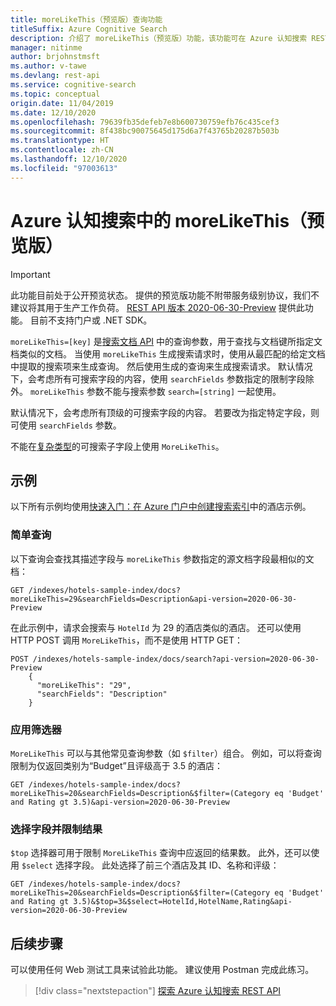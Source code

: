 ```yaml
---
title: moreLikeThis（预览版）查询功能
titleSuffix: Azure Cognitive Search
description: 介绍了 moreLikeThis（预览版）功能，该功能可在 Azure 认知搜索 REST API 的预览版中找到。
manager: nitinme
author: brjohnstmsft
ms.author: v-tawe
ms.devlang: rest-api
ms.service: cognitive-search
ms.topic: conceptual
origin.date: 11/04/2019
ms.date: 12/10/2020
ms.openlocfilehash: 79639fb35defeb7e8b600730759efb76c435cef3
ms.sourcegitcommit: 8f438bc90075645d175d6a7f43765b20287b503b
ms.translationtype: HT
ms.contentlocale: zh-CN
ms.lasthandoff: 12/10/2020
ms.locfileid: "97003613"
---
```

# <a name="morelikethis-preview-in-azure-cognitive-search"></a>Azure 认知搜索中的 moreLikeThis（预览版）

> [!IMPORTANT] 
> 此功能目前处于公开预览状态。 提供的预览版功能不附带服务级别协议，我们不建议将其用于生产工作负荷。
> [REST API 版本 2020-06-30-Preview](search-api-preview.md) 提供此功能。 目前不支持门户或 .NET SDK。

`moreLikeThis=[key]` 是[搜索文档 API](https://docs.microsoft.com/rest/api/searchservice/search-documents) 中的查询参数，用于查找与文档键所指定文档类似的文档。 当使用 `moreLikeThis` 生成搜索请求时，使用从最匹配的给定文档中提取的搜索项来生成查询。 然后使用生成的查询来生成搜索请求。 默认情况下，会考虑所有可搜索字段的内容，使用 `searchFields` 参数指定的限制字段除外。 `moreLikeThis` 参数不能与搜索参数 `search=[string]` 一起使用。

默认情况下，会考虑所有顶级的可搜索字段的内容。 若要改为指定特定字段，则可使用 `searchFields` 参数。 

不能在[复杂类型](search-howto-complex-data-types.md)的可搜索子字段上使用 `MoreLikeThis`。

## <a name="examples"></a>示例

以下所有示例均使用[快速入门：在 Azure 门户中创建搜索索引](search-get-started-portal.md)中的酒店示例。

### <a name="simple-query"></a>简单查询

以下查询会查找其描述字段与 `moreLikeThis` 参数指定的源文档字段最相似的文档：

```
GET /indexes/hotels-sample-index/docs?moreLikeThis=29&searchFields=Description&api-version=2020-06-30-Preview
```

在此示例中，请求会搜索与 `HotelId` 为 29 的酒店类似的酒店。
还可以使用 HTTP POST 调用 `MoreLikeThis`，而不是使用 HTTP GET：

```
POST /indexes/hotels-sample-index/docs/search?api-version=2020-06-30-Preview
    {
      "moreLikeThis": "29",
      "searchFields": "Description"
    }
```

### <a name="apply-filters"></a>应用筛选器

`MoreLikeThis` 可以与其他常见查询参数（如 `$filter`）组合。 例如，可以将查询限制为仅返回类别为“Budget”且评级高于 3.5 的酒店：

```
GET /indexes/hotels-sample-index/docs?moreLikeThis=20&searchFields=Description&$filter=(Category eq 'Budget' and Rating gt 3.5)&api-version=2020-06-30-Preview
```

### <a name="select-fields-and-limit-results"></a>选择字段并限制结果

`$top` 选择器可用于限制 `MoreLikeThis` 查询中应返回的结果数。 此外，还可以使用 `$select` 选择字段。 此处选择了前三个酒店及其 ID、名称和评级： 

```
GET /indexes/hotels-sample-index/docs?moreLikeThis=20&searchFields=Description&$filter=(Category eq 'Budget' and Rating gt 3.5)&$top=3&$select=HotelId,HotelName,Rating&api-version=2020-06-30-Preview
```

## <a name="next-steps"></a>后续步骤

可以使用任何 Web 测试工具来试验此功能。  建议使用 Postman 完成此练习。

> [!div class="nextstepaction"]
> [探索 Azure 认知搜索 REST API](search-get-started-rest.md)